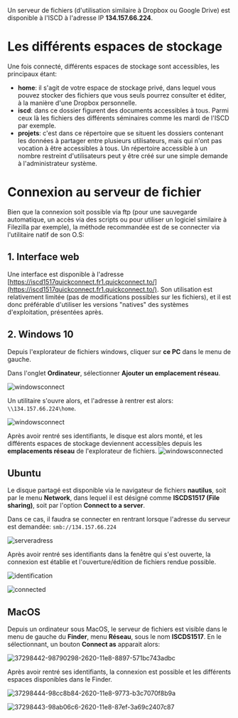 Un serveur de fichiers (d'utilisation similaire à Dropbox ou Google Drive) est disponible à l'ISCD à l'adresse IP **134.157.66.224**.


# Les différents espaces de stockage
Une fois connecté, différents espaces de stockage sont accessibles, les principaux étant:
* **home**: il s'agit de votre espace de stockage privé, dans lequel vous pouvez stocker des fichiers que vous seuls pourrez consulter et éditer, à la manière d'une Dropbox personnelle.
* **iscd**: dans ce dossier figurent des documents accessibles à tous. Parmi ceux là les fichiers des différents séminaires comme les mardi de l'ISCD par exemple.
* **projets**: c'est dans ce répertoire que se situent les dossiers contenant les données à partager entre plusieurs utilisateurs, mais qui n'ont pas vocation à être accessibles à tous. Un répertoire accessible à un nombre restreint d'utilisateurs peut y être créé sur une simple demande à l'administrateur système.

# Connexion au serveur de fichier
Bien que la connexion soit possible via ftp (pour une sauvegarde automatique, un accès via des scripts ou pour utiliser un logiciel similaire à Filezilla par exemple), la méthode recommandée est de se connecter via l'utilitaire natif de son O.S:

## 1. Interface web
Une interface est disponible à l'adresse [https://iscd1517quickconnect.fr1.quickconnect.to/](https://iscd1517quickconnect.fr1.quickconnect.to/). Son utilisation est relativement limitée (pas de modifications possibles sur les fichiers), et il est donc préférable d'utiliser les versions "natives" des systèmes d'exploitation, présentées après.

## 2. Windows 10
Depuis l'explorateur de fichiers windows, cliquer sur **ce PC** dans le menu de gauche.

Dans l'onglet **Ordinateur**, sélectionner **Ajouter un emplacement réseau**. 

![windowsconnect](https://user-images.githubusercontent.com/11873158/37348988-b0f094c0-26d5-11e8-9664-423967ed86fb.jpg)

Un utilitaire s'ouvre alors, et l'adresse à rentrer est alors: `\\134.157.66.224\home`.

![windowsconnect](https://user-images.githubusercontent.com/11873158/38487955-34424f00-3be2-11e8-9c3f-2a91b50f120a.jpg)

Après avoir rentré ses identifiants, le disque est alors monté, et les différents espaces de stockage deviennent accessibles depuis les **emplacements réseau** de l'explorateur de fichiers.
![windowsconnected](https://user-images.githubusercontent.com/11873158/37348785-42809454-26d5-11e8-9ec9-2bb439efb451.jpg)

## Ubuntu
Le disque partagé est disponible via le navigateur de fichiers **nautilus**, soit par le menu **Network**, dans lequel il est désigné comme **ISCDS1517 (File sharing)**, soit par l'option **Connect to a server**.

Dans ce cas, il faudra se connecter en rentrant lorsque l'adresse du serveur est demandée:
`smb://134.157.66.224`

![serveradress](https://user-images.githubusercontent.com/11873158/38487958-348a94e0-3be2-11e8-9012-e9b2f1ca60e8.jpg)

Après avoir rentré ses identifiants dans la fenêtre qui s'est ouverte, la connexion est établie et l'ouverture/édition de fichiers rendue possible.

![identification](https://user-images.githubusercontent.com/11873158/38487956-345ae330-3be2-11e8-8627-4d9dbb9b29da.jpg)

![connected](https://user-images.githubusercontent.com/11873158/38487957-34726244-3be2-11e8-95fc-2b5952052c62.jpg)

## MacOS

Depuis un ordinateur sous MacOS, le serveur de fichiers est visible dans le menu de gauche du **Finder**, menu **Réseau**, sous le nom **ISCDS1517**. En le sélectionnant, un bouton **Connect as** apparait alors:

![37298442-98790298-2620-11e8-8897-571bc743adbc](https://user-images.githubusercontent.com/11873158/37532388-2b4327c2-293f-11e8-88ed-37119110d2db.jpg)

Après avoir rentré ses identifiants, la connexion est possible et les différents espaces disponibles dans le Finder.

![37298444-98cc8b84-2620-11e8-9773-b3c7070f8b9a](https://user-images.githubusercontent.com/11873158/37532390-2b7a454a-293f-11e8-97cb-4957bb78f46e.jpg)

![37298443-98ab06c6-2620-11e8-87ef-3a69c2407c87](https://user-images.githubusercontent.com/11873158/37532389-2b5d6e20-293f-11e8-9ebb-be35c8444626.jpg)
